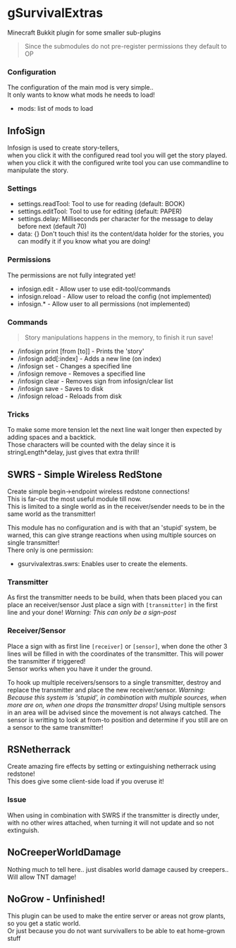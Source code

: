 gSurvivalExtras
==========

Minecraft Bukkit plugin for some smaller sub-plugins    


> Since the submodules do not pre-register permissions they default to OP  

### Configuration

The configuration of the main mod is very simple..  
It only wants to know what mods he needs to load!  
* mods: list of mods to load  

InfoSign
--------
Infosign is used to create story-tellers,  
when you click it with the configured read tool you will get the story played.  
when you click it with the configured write tool you can use commandline to manipulate the story.

### Settings
* settings.readTool: Tool to use for reading (default: BOOK)
* settings.editTool: Tool to use for editing (default: PAPER)
* settings.delay: Milliseconds per character for the message to delay before next (default 70)
* data: {} Don't touch this! its the content/data holder for the stories, you can modify it if you know what you are doing!

### Permissions
The permissions are not fully integrated yet!
* infosign.edit - Allow user to use edit-tool/commands
* infosign.reload - Allow user to reload the config (not implemented)
* infosign.* - Allow user to all permissions (not implemented)

### Commands
> Story manipulations happens in the memory, to finish it run save!
* /infosign print [from [to]] - Prints the 'story'
* /infosign add[:index] <text> - Adds a new line (on index)
* /infosign set <index> <text> - Changes a specified line
* /infosign remove <index> - Removes a specified line
* /infosign clear - Removes sign from infosign/clear list
* /infosign save - Saves to disk
* /infosign reload - Reloads from disk

### Tricks
To make some more tension let the next line wait longer then expected by adding spaces and a backtick.  
Those characters will be counted with the delay since it is stringLength*delay, just gives that extra thrill!

SWRS - Simple Wireless RedStone
------------
Create simple begin->endpoint wireless redstone connections!  
This is far-out the most useful module till now.  
This is limited to a single world as in the receiver/sender needs to be in the same world as the transmitter!  
  
This module has no configuration and is with that an 'stupid' system, be warned, this can give strange reactions when using multiple sources on single transmitter!  
There only is one permission:
* gsurvivalextras.swrs: Enables user to create the elements.  

### Transmitter
As first the transmitter needs to be build, when thats been placed you can place an receiver/sensor
Just place a sign with `[transmitter]` in the first line and your done!
*Warning: This can only be a sign-post*

### Receiver/Sensor
Place a sign with as first line `[receiver]` or `[sensor]`, when done the other 3 lines will be filled in with the coordinates of the transmitter.
This will power the transmitter if triggered!  
Sensor works when you have it under the ground.  

To hook up multiple receivers/sensors to a single transmitter, destroy and replace the transmitter and place the new receiver/sensor.
*Warning: Because this system is 'stupid', in combination with multiple sources, when more are on, when one drops the transmitter drops!*
Using multiple sensors in an area will be advised since the movement is not always catched. The sensor is writting to look at from-to position and determine if you still are on a sensor to the same transmitter!


RSNetherrack
------------
Create amazing fire effects by setting or extinguishing netherrack using redstone!  
This does give some client-side load if you overuse it!  
### Issue
When using in combination with SWRS if the transmitter is directly under, with no other wires attached, when turning it will not update and so not extinguish.

NoCreeperWorldDamage
--------------------
Nothing much to tell here.. just disables world damage caused by creepers..  
Will allow TNT damage!

NoGrow - Unfinished!
------
This plugin can be used to make the entire server or areas not grow plants, so you get a static world.  
Or just because you do not want survivallers to be able to eat home-grown stuff